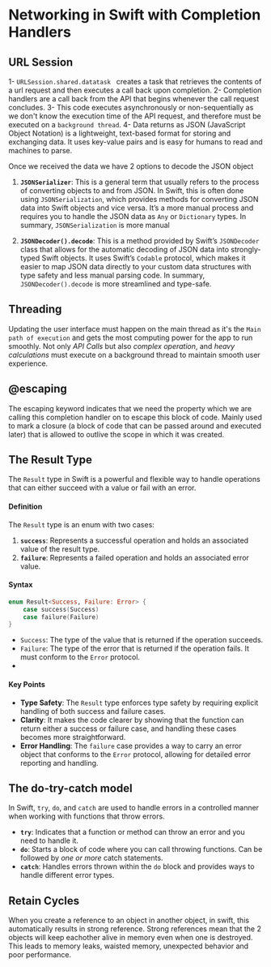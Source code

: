 # Networking in Swift with Completion Handlers

## URL Session
1- ```URLSession.shared.datatask ``` creates a task that retrieves the contents of a url request and then executes a call back upon completion.
2- Completion handlers are a call back from the API that begins whenever the call request concludes.
3- This code executes asynchronously or non-sequentially as we don't know the execution time of the API request, and therefore must be executed on a `background thread`.
4- Data returns as JSON (JavaScript Object Notation) is a lightweight, text-based format for storing and exchanging data. 
It uses key-value pairs and is easy for humans to read and machines to parse.

Once we received the data we have 2 options to decode the JSON object 
1. **`JSONSerializer`**: This is a general term that usually refers to the process of converting objects to and from JSON. In Swift, this is often done using `JSONSerialization`, which provides methods for converting JSON data into Swift objects and vice versa. It’s a more manual process and requires you to handle the JSON data as `Any` or `Dictionary` types. In summary, `JSONSerialization` is more manual

2. **`JSONDecoder().decode`**: This is a method provided by Swift’s `JSONDecoder` class that allows for the automatic decoding of JSON data into strongly-typed Swift objects. It uses Swift’s `Codable` protocol, which makes it easier to map JSON data directly to your custom data structures with type safety and less manual parsing code. In summary, `JSONDecoder().decode` is more streamlined and type-safe.

## Threading
Updating the user interface must happen on the main thread as it's the `Main path of execution` and gets the most computing power for the app to run smoothly. Not only *API Calls* but also *complex operation*, and *heavy calculations* must execute on a background thread to maintain smooth user experience.

## @escaping 
The escaping keyword indicates that we need the property which we are calling this completion handler on to escape this block of code. 
Mainly used to mark a closure (a block of code that can be passed around and executed later) that is allowed to outlive the scope in which it was created.

## The Result Type

The `Result` type in Swift is a powerful and flexible way to handle operations that can either succeed with a value or fail with an error. 

#### Definition

The `Result` type is an enum with two cases:

1. **`success`**: Represents a successful operation and holds an associated value of the result type.
2. **`failure`**: Represents a failed operation and holds an associated error value.

#### Syntax

```swift
enum Result<Success, Failure: Error> {
    case success(Success)
    case failure(Failure)
}
```

- `Success`: The type of the value that is returned if the operation succeeds.
- `Failure`: The type of the error that is returned if the operation fails. It must conform to the `Error` protocol.
- 
#### Key Points

- **Type Safety**: The `Result` type enforces type safety by requiring explicit handling of both success and failure cases.
- **Clarity**: It makes the code clearer by showing that the function can return either a success or failure case, and handling these cases becomes more straightforward.
- **Error Handling**: The `failure` case provides a way to carry an error object that conforms to the `Error` protocol, allowing for detailed error reporting and handling.

## The do-try-catch model

In Swift, `try`, `do`, and `catch` are used to handle errors in a controlled manner when working with functions that throw errors. 

- **`try`**: Indicates that a function or method can throw an error and you need to handle it.
- **`do`**: Starts a block of code where you can call throwing functions. Can be followed by *one or more* catch statements.
- **`catch`**: Handles errors thrown within the `do` block and provides ways to handle different error types.

## Retain Cycles

When you create a reference to an object in another object, in swift, this automatically results in strong reference.
Strong references mean that the 2 objects will keep eachother alive in memory even when one is destroyed. 
This leads to memory leaks, waisted memory, unexpected behavior and poor performance.
